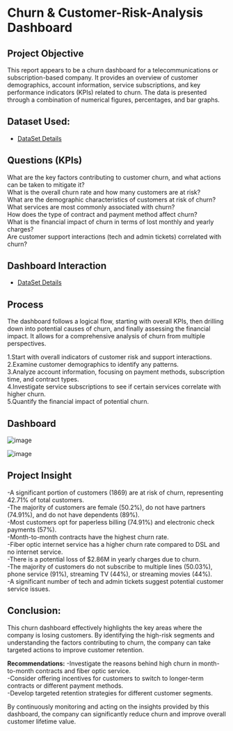 # Churn & Customer-Risk-Analysis Dashboard
## Project Objective
This report appears to be a churn dashboard for a telecommunications or subscription-based company. It provides an overview of customer demographics, account information, service subscriptions, and key performance indicators (KPIs) related to churn. The data is presented through a combination of numerical figures, percentages, and bar graphs.

## Dataset Used:
- <a href="https://github.com/Sushant7890/Churn-Customer-Risk-Analysis/blob/main/02%20Churn-Dataset.xlsx">DataSet Details</a>

## Questions (KPIs)
What are the key factors contributing to customer churn, and what actions can be taken to mitigate it?                                                        
What is the overall churn rate and how many customers are at risk?                                                               
What are the demographic characteristics of customers at risk of churn?                                                          
What services are most commonly associated with churn?                                                                 
How does the type of contract and payment method affect churn?                                                                            
What is the financial impact of churn in terms of lost monthly and yearly charges?                                                                    
Are customer support interactions (tech and admin tickets) correlated with churn?                                                                         

## Dashboard Interaction
- <a href="https://github.com/Sushant7890/Churn-Customer-Risk-Analysis/blob/main/Customer%20Retention.pdf">DataSet Details</a>

## Process
The dashboard follows a logical flow, starting with overall KPIs, then drilling down into potential causes of churn, and finally assessing the financial impact. It allows for a comprehensive analysis of churn from multiple perspectives.         

1.Start with overall indicators of customer risk and support interactions.        
2.Examine customer demographics to identify any patterns.         
3.Analyze account information, focusing on payment methods, subscription time, and contract types.        
4.Investigate service subscriptions to see if certain services correlate with higher churn.          
5.Quantify the financial impact of potential churn.        

## Dashboard
![image](https://github.com/user-attachments/assets/1ceccc6f-e0d8-464b-836e-4131f4619bba)

![image](https://github.com/user-attachments/assets/4391d9ad-35a9-4a62-bffb-7d18a4ebc7d5)

## Project Insight
-A significant portion of customers (1869) are at risk of churn, representing 42.71% of total customers.                      
-The majority of customers are female (50.2%), do not have partners (74.91%), and do not have dependents (89%).             
-Most customers opt for paperless billing (74.91%) and electronic check payments (57%).               
-Month-to-month contracts have the highest churn rate.                
-Fiber optic internet service has a higher churn rate compared to DSL and no internet service.            
-There is a potential loss of $2.86M in yearly charges due to churn.               
-The majority of customers do not subscribe to multiple lines (50.03%), phone service (91%), streaming TV (44%), or streaming movies (44%).            
-A significant number of tech and admin tickets suggest potential customer service issues.     

## Conclusion:
This churn dashboard effectively highlights the key areas where the company is losing customers. By identifying the high-risk segments and understanding the factors contributing to churn, the company can take targeted actions to improve customer retention.        

**Recommendations:**
-Investigate the reasons behind high churn in month-to-month contracts and fiber optic service.           
-Consider offering incentives for customers to switch to longer-term contracts or different payment methods.          
-Develop targeted retention strategies for different customer segments.   

By continuously monitoring and acting on the insights provided by this dashboard, the company can significantly reduce churn and improve overall customer lifetime value.
